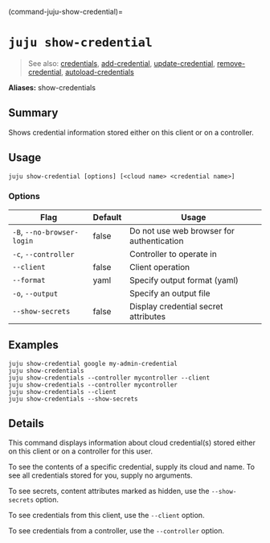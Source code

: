(command-juju-show-credential)=
# `juju show-credential`
> See also: [credentials](#credentials), [add-credential](#add-credential), [update-credential](#update-credential), [remove-credential](#remove-credential), [autoload-credentials](#autoload-credentials)

**Aliases:** show-credentials

## Summary
Shows credential information stored either on this client or on a controller.

## Usage
```juju show-credential [options] [<cloud name> <credential name>]```

### Options
| Flag | Default | Usage |
| --- | --- | --- |
| `-B`, `--no-browser-login` | false | Do not use web browser for authentication |
| `-c`, `--controller` |  | Controller to operate in |
| `--client` | false | Client operation |
| `--format` | yaml | Specify output format (yaml) |
| `-o`, `--output` |  | Specify an output file |
| `--show-secrets` | false | Display credential secret attributes |

## Examples

    juju show-credential google my-admin-credential
    juju show-credentials
    juju show-credentials --controller mycontroller --client
    juju show-credentials --controller mycontroller
    juju show-credentials --client
    juju show-credentials --show-secrets


## Details

This command displays information about cloud credential(s) stored
either on this client or on a controller for this user.

To see the contents of a specific credential, supply its cloud and name.
To see all credentials stored for you, supply no arguments.

To see secrets, content attributes marked as hidden, use the `--show-secrets` option.

To see credentials from this client, use the `--client` option.

To see credentials from a controller, use the `--controller` option.